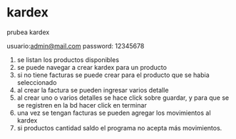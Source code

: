 # kardex
prubea kardex

usuario:admin@mail.com
password: 12345678

1. se listan los productos disponibles
2. se puede navegar a crear kardex para un producto
3. si no tiene facturas se puede crear para el producto que se habia seleccionado
4. al crear la factura se pueden ingresar varios detalle
5. al crear uno o varios detalles se hace click sobre guardar, y para que se se registren en la bd hacer click en terminar
6. una vez se tengan facturas se pueden agregar los movimientos al kardex 
7. si productos cantidad saldo el programa no acepta más movimientos.

